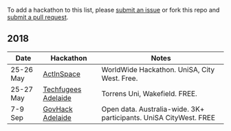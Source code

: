 To add a hackathon to this list, please [submit an issue](https://github.com/sdesalas/melbourne-hackathons/issues) or fork this repo and [submit a pull request](https://help.github.com/articles/creating-a-pull-request-from-a-fork/). 


## 2018 

| Date            | Hackathon                                                | Notes            |
| --------------- | -------------------------------------------------------- | --------------------- |
| 25-26 May | [ActInSpace](https://icc.unisa.edu.au/actinspace/) | WorldWide Hackathon. UniSA, City West. Free.  | 
| 25-27 May | [Techfugees Adelaide](https://www.eventbrite.com.au/e/techfugees-adelaide-hackathon-2018-tickets-42418997363?aff=es2) | Torrens Uni, Wakefield. FREE.  | 
| 7-9 Sep| [GovHack Adelaide](https://www.govhack.org/locations/adelaide/) | Open data. Australia-wide. 3K+ participants. UniSA CityWest. FREE | 
